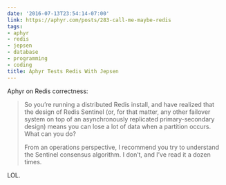 ```yaml
---
date: '2016-07-13T23:54:14-07:00'
link: https://aphyr.com/posts/283-call-me-maybe-redis
tags:
- aphyr
- redis
- jepsen
- database
- programming
- coding
title: Aphyr Tests Redis With Jepsen
---
```


Aphyr on Redis correctness:

>So you’re running a distributed Redis install, and have realized that the design of Redis Sentinel (or, for that matter, any other failover system on top of an asynchronously replicated primary-secondary design) means you can lose a lot of data when a partition occurs. What can you do?
>
>From an operations perspective, I recommend you try to understand the Sentinel consensus algorithm. I don’t, and I’ve read it a dozen times.

LOL.

